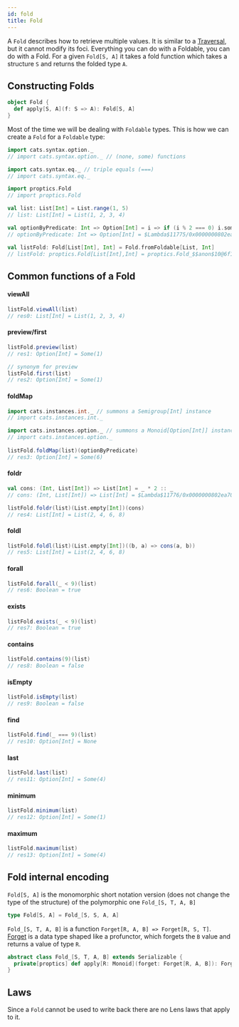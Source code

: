 ```yaml
---
id: fold
title: Fold
---
```


A `Fold` describes how to retrieve multiple values. It is similar to a <a href="/Proptics/docs/optics/traversal" target="_blank">Traversal</a>, but it 
cannot modify its foci. Everything you can do with a Foldable, you can do with a Fold.
For a given `Fold[S, A]` it takes a fold function which takes a structure `S` and returns the folded type `A`.

## Constructing Folds

```scala
object Fold {
  def apply[S, A](f: S => A): Fold[S, A]
}
```

Most of the time we will be dealing with `Foldable` types. This is how we can create a `Fold` for a `Foldable` type:

```scala
import cats.syntax.option._
// import cats.syntax.option._ // (none, some) functions

import cats.syntax.eq._ // triple equals (===)
// import cats.syntax.eq._

import proptics.Fold
// import proptics.Fold

val list: List[Int] = List.range(1, 5)
// list: List[Int] = List(1, 2, 3, 4)

val optionByPredicate: Int => Option[Int] = i => if (i % 2 === 0) i.some else none[Int]
// optionByPredicate: Int => Option[Int] = $Lambda$11775/0x0000000802ea3840@2f96d5ee

val listFold: Fold[List[Int], Int] = Fold.fromFoldable[List, Int]
// listFold: proptics.Fold[List[Int],Int] = proptics.Fold_$$anon$10@6f126b09
```

## Common functions of a Fold

#### viewAll
```scala
listFold.viewAll(list)
// res0: List[Int] = List(1, 2, 3, 4)
```

#### preview/first
```scala
listFold.preview(list)
// res1: Option[Int] = Some(1)

// synonym for preview
listFold.first(list) 
// res2: Option[Int] = Some(1)
```

#### foldMap

```scala
import cats.instances.int._ // summons a Semigroup[Int] instance
// import cats.instances.int._ 

import cats.instances.option._ // summons a Monoid[Option[Int]] instance
// import cats.instances.option._
 
listFold.foldMap(list)(optionByPredicate)
// res3: Option[Int] = Some(6)
```

#### foldr

```scala
val cons: (Int, List[Int]) => List[Int] = _ * 2 :: _
// cons: (Int, List[Int]) => List[Int] = $Lambda$11776/0x0000000802ea7040@690c02ed

listFold.foldr(list)(List.empty[Int])(cons)
// res4: List[Int] = List(2, 4, 6, 8)
```

#### foldl

```scala
listFold.foldl(list)(List.empty[Int])((b, a) => cons(a, b))
// res5: List[Int] = List(2, 4, 6, 8)
```

#### forall

```scala
listFold.forall(_ < 9)(list)
// res6: Boolean = true
```

#### exists

```scala
listFold.exists(_ < 9)(list)
// res7: Boolean = true
```

#### contains

```scala
listFold.contains(9)(list)
// res8: Boolean = false
```

#### isEmpty

```scala
listFold.isEmpty(list)
// res9: Boolean = false
```

#### find

```scala
listFold.find(_ === 9)(list)
// res10: Option[Int] = None
```

#### last

```scala
listFold.last(list)
// res11: Option[Int] = Some(4)
```

#### minimum

```scala
listFold.minimum(list)
// res12: Option[Int] = Some(1)
```

#### maximum

```scala
listFold.maximum(list)
// res13: Option[Int] = Some(4)
```

## Fold internal encoding

`Fold[S, A]` is the monomorphic short notation version (does not change the type of the structure) of the polymorphic one `Fold_[S, T, A, B]`

```scala
type Fold[S, A] = Fold_[S, S, A, A]
``` 

`Fold_[S, T, A, B]` is a function `Forget[R, A, B] => Forget[R, S, T]`. [Forget](/Proptics/docs/data-types/forget) is a data type shaped like a profunctor, which forgets the `B` value and returns a value of type `R`.

```scala
abstract class Fold_[S, T, A, B] extends Serializable {
  private[proptics] def apply[R: Monoid](forget: Forget[R, A, B]): Forget[R, S, T]
}
```

## Laws

Since a `Fold` cannot be used to write back there are no Lens laws that apply to it.

